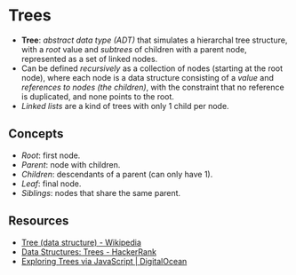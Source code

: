 # Trees

- **Tree**: _abstract data type (ADT)_ that simulates a hierarchal tree structure, with a _root_
  value and _subtrees_ of children with a parent node, represented as a set of linked nodes.
- Can be defined _recursively_ as a collection of nodes (starting at the root node), where each node
  is a data structure consisting of a _value_ and _references to nodes (the children)_, with the
  constraint that no reference is duplicated, and none points to the root.
- _Linked lists_ are a kind of trees with only 1 child per node.

## Concepts

- _Root_: first node.
- _Parent_: node with children.
- _Children_: descendants of a parent (can only have 1).
- _Leaf_: final node.
- _Siblings_: nodes that share the same parent.

## Resources

- [Tree (data structure) - Wikipedia](<https://en.wikipedia.org/wiki/Tree_(data_structure)>)
- [Data Structures: Trees - HackerRank](https://www.youtube.com/watch?v=oSWTXtMglKE)
- [Exploring Trees via JavaScript | DigitalOcean](https://www.digitalocean.com/community/tutorials/js-trees)

